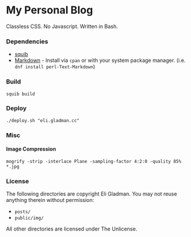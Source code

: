 # My Personal Blog

Classless CSS. No Javascript. Written in Bash.

### Dependencies

- [squib](https://github.com/egladman/squib)
- [Markdown](https://github.com/bobtfish/text-markdown) - Install via `cpan` or with your system package manager. (i.e. `dnf install perl-Text-Markdown`)

### Build

```
squib build
```

### Deploy

```
./deploy.sh "eli.gladman.cc"
```

### Misc

#### Image Compression

```
mogrify -strip -interlace Plane -sampling-factor 4:2:0 -quality 85% *.jpg
```



### License

The following directories are copyright Eli Gladman. You may not reuse anything therein without permission:
- `posts/`
- `public/img/`

All other directories are licensed under The Unlicense.
